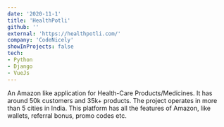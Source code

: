 ```yaml
---
date: '2020-11-1'
title: 'HealthPotli'
github: ''
external: 'https://healthpotli.com/'
company: 'CodeNicely'
showInProjects: false
tech:
- Python
- Django
- VueJs
---
```


An Amazon like application for Health-Care Products/Medicines. It has around 50k customers and 35k+ products. The project operates in more than 5 cities in India. This platform has all the features of Amazon, like wallets, referral bonus, promo codes etc.
